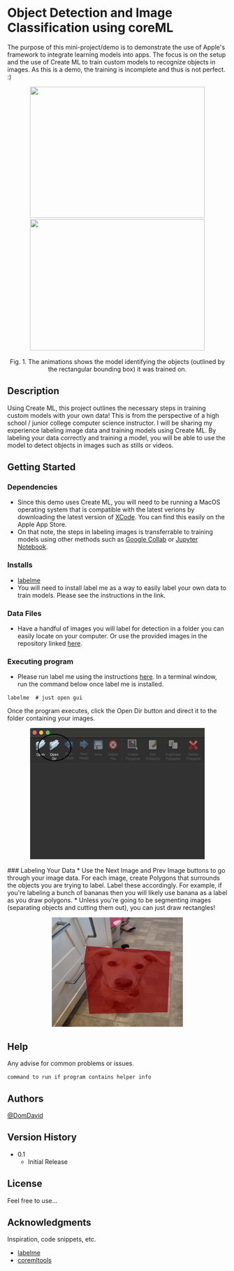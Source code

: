 # Object Detection and Image Classification using coreML
The purpose of this mini-project/demo is to demonstrate the use of Apple's framework to integrate learning models into apps. The focus is on the setup and the use of Create ML to train custom models to recognize objects in images. As this is a demo, the training is incomplete and thus is not perfect. :)

<p float = "left" align = "center">
<img src="https://github.com/domdavid/objectDetectionCoreMLDemo/blob/main/gifs/detectCars.gif" width="400" height="300" />
<img src="https://github.com/domdavid/objectDetectionCoreMLDemo/blob/main/gifs/detectDog.gif" width="400" height="300" />
</p>
<p align = "center">Fig. 1. The animations shows the model identifying the objects (outlined by the rectangular bounding box) it was trained on.</p>

## Description

Using Create ML, this project outlines the necessary steps in training custom models with your own data! This is from the perspective of a high school / junior college computer science instructor. I will be sharing my experience labeling image data and training models using Create ML. By labeling your data correctly and training a model, you will be able to use the model to detect objects in images such as stills or videos. 

## Getting Started

### Dependencies

* Since this demo uses Create ML, you will need to be running a MacOS operating system that is compatible with the latest verions by downloading the latest version of [XCode](https://developer.apple.com/xcode/). You can find this easily on the Apple App Store.
* On that note, the steps in labeling images is transferrable to training models using other methods such as [Google Collab](https://colab.research.google.com/) or [Jupyter Notebook](https://jupyter.org/). 

### Installs

* [labelme](https://github.com/labelmeai/labelme?tab=readme-ov-file#starter-guide)
* You will need to install label me as a way to easily label your own data to train models. Please see the instructions in the link.

### Data Files
* Have a handful of images you will label for detection in a folder you can easily locate on your computer. Or use the provided images in the repository linked [here](https://github.com/TBSDrJ/YOLO-Attempt-1). 

### Executing program

* Please run label me using the instructions [here](https://github.com/labelmeai/labelme?tab=readme-ov-file#usage). In a terminal window, run the command below once label me is installed. 
```
labelme  # just open gui
```
Once the program executes, click the Open Dir button and direct it to the folder containing your images. 
<p align = "center">
<img src = "https://github.com/domdavid/objectDetectionCoreMLDemo/blob/main/images/open.png" width = "400px" height = "300px"></img>
</p>
### Labeling Your Data
* Use the Next Image and Prev Image buttons to go through your image data. For each image, create Polygons that surrounds the objects you are trying to label. Label these accordingly. For example, if you're labeling a bunch of bananas then you will likely use banana as a label as you draw polygons.
* Unless you're going to be segmenting images (separating objects and cutting them out), you can just draw rectangles!
<p align = "center">
<img src="https://github.com/domdavid/objectDetectionCoreMLDemo/blob/main/examplePolygon.jpg" width="300" height="250" />
</p>

## Help

Any advise for common problems or issues.
```
command to run if program contains helper info
```

## Authors

[@DomDavid](https://x.com/dom_david)

## Version History

* 0.1
    * Initial Release

## License

Feel free to use...

## Acknowledgments

Inspiration, code snippets, etc.
* [labelme]([https://gist.github.com/zenorocha/4526327](https://github.com/labelmeai/labelme))
* [coremltools](https://apple.github.io/coremltools/docs-guides/)
